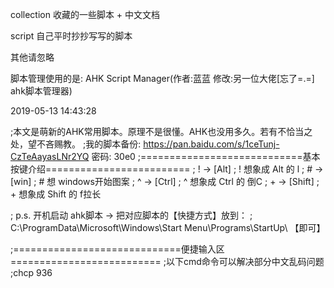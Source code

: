 collection 收藏的一些脚本 + 中文文档

script     自己平时抄抄写写的脚本

其他请忽略



脚本管理使用的是: AHK Script Manager(作者:蓝蓝 修改:另一位大佬[忘了=.=] ahk脚本管理器)

2019-05-13 14:43:28



;本文是萌新的AHK常用脚本。原理不是很懂。AHK也没用多久。若有不恰当之处，望不吝赐教。
;我的脚本备份:  https://pan.baidu.com/s/1ceTunj-CzTeAayasLNr2YQ  密码: 30e0
;============================基本按键介绍=========================
; ! →  [Alt]        ; ! 想象成 Alt   的 l
; # →  [win]        ; # 想           windows开始图案
; ^ →  [Ctrl]       ; ^ 想象成 Ctrl  的 倒C
; + →  [Shift]      ; + 想象成 Shift 的 f拉长

; p.s. 开机启动 ahk脚本 →  把对应脚本的【快捷方式】放到：
; C:\ProgramData\Microsoft\Windows\Start Menu\Programs\StartUp\   【即可】

;=============================便捷输入区==========================
;以下cmd命令可以解决部分中文乱码问题
;chcp 936 